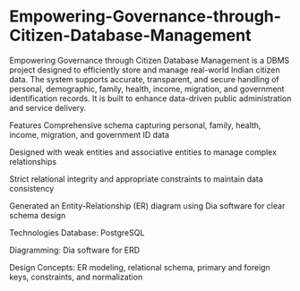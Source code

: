 # Empowering-Governance-through-Citizen-Database-Management
Empowering Governance through Citizen Database Management is a DBMS project designed to efficiently store and manage real-world Indian citizen data. The system supports accurate, transparent, and secure handling of personal, demographic, family, health, income, migration, and government identification records. It is built to enhance data-driven public administration and service delivery.

Features
Comprehensive schema capturing personal, family, health, income, migration, and government ID data

Designed with weak entities and associative entities to manage complex relationships

Strict relational integrity and appropriate constraints to maintain data consistency

Generated an Entity-Relationship (ER) diagram using Dia software for clear schema design

Technologies
Database: PostgreSQL

Diagramming: Dia software for ERD

Design Concepts: ER modeling, relational schema, primary and foreign keys, constraints, and normalization
